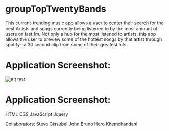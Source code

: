 # groupTopTwentyBands

This current-trending music app allows a user to center their search for the best Artists and songs currently being listened to by the most amount of users on last.fm.  Not only a hub for the most listened to artists, this app allows the user to preview some of the hottest songs by that artist through spotify--a 30 second clip from some of their greatest hits. 

# Application Screenshot:

![Alt text](http://recordit.co/Jtu0EK1Gmw)

# Application Screenshot:

HTML
CSS
JavaScript
Jquery


Collaborators:
Steve Gissubel
John Bruno
Hero Khemchandani
 
